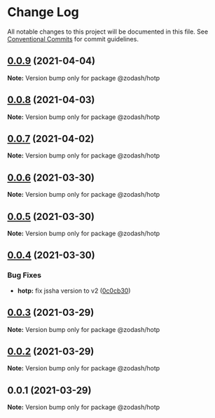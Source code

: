 # Change Log

All notable changes to this project will be documented in this file.
See [Conventional Commits](https://conventionalcommits.org) for commit guidelines.

## [0.0.9](https://github.com/zcorky/zodash/compare/@zodash/hotp@0.0.8...@zodash/hotp@0.0.9) (2021-04-04)

**Note:** Version bump only for package @zodash/hotp





## [0.0.8](https://github.com/zcorky/zodash/compare/@zodash/hotp@0.0.7...@zodash/hotp@0.0.8) (2021-04-03)

**Note:** Version bump only for package @zodash/hotp





## [0.0.7](https://github.com/zcorky/zodash/compare/@zodash/hotp@0.0.6...@zodash/hotp@0.0.7) (2021-04-02)

**Note:** Version bump only for package @zodash/hotp





## [0.0.6](https://github.com/zcorky/zodash/compare/@zodash/hotp@0.0.5...@zodash/hotp@0.0.6) (2021-03-30)

**Note:** Version bump only for package @zodash/hotp





## [0.0.5](https://github.com/zcorky/zodash/compare/@zodash/hotp@0.0.4...@zodash/hotp@0.0.5) (2021-03-30)

**Note:** Version bump only for package @zodash/hotp





## [0.0.4](https://github.com/zcorky/zodash/compare/@zodash/hotp@0.0.3...@zodash/hotp@0.0.4) (2021-03-30)


### Bug Fixes

* **hotp:** fix jssha version to v2 ([0c0cb30](https://github.com/zcorky/zodash/commit/0c0cb3046a5bad11507aff1c0dc8ad17f067ad01))





## [0.0.3](https://github.com/zcorky/zodash/compare/@zodash/hotp@0.0.2...@zodash/hotp@0.0.3) (2021-03-29)

**Note:** Version bump only for package @zodash/hotp





## [0.0.2](https://github.com/zcorky/zodash/compare/@zodash/hotp@0.0.1...@zodash/hotp@0.0.2) (2021-03-29)

**Note:** Version bump only for package @zodash/hotp





## 0.0.1 (2021-03-29)

**Note:** Version bump only for package @zodash/hotp
